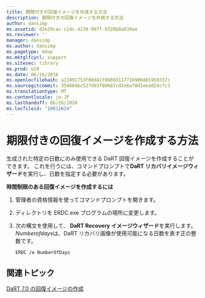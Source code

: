 ```yaml
---
title: 期限付きの回復イメージを作成する方法
description: 期限付きの回復イメージを作成する方法
author: dansimp
ms.assetid: d2e29cac-c24c-4239-997f-0320b8a830ae
ms.reviewer: ''
manager: dansimp
ms.author: dansimp
ms.pagetype: mdop
ms.mktglfcycl: support
ms.sitesec: library
ms.prod: w10
ms.date: 06/16/2016
ms.openlocfilehash: a11891753f80d41f0089311771b906865950337c
ms.sourcegitcommit: 354664bc527d93f80687cd2eba70d1eea024c7c3
ms.translationtype: MT
ms.contentlocale: ja-JP
ms.lasthandoff: 06/26/2020
ms.locfileid: "10812634"
---
```

# 期限付きの回復イメージを作成する方法


生成された特定の日数にのみ使用できる DaRT 回復イメージを作成することができます。 これを行うには、コマンドプロンプトで**DaRT リカバリイメージウィザード**を実行し、日数を指定する必要があります。

**時間制限のある回復イメージを作成するには**

1.  管理者の資格情報を使ってコマンドプロンプトを開きます。

2.  ディレクトリを ERDC.exe プログラムの場所に変更します。

3.  次の構文を使用して、 **DaRT Recovery イメージウィザード**を実行します。 *Numberofdays*は、DaRT リカバリ画像が使用可能になる日数を表す正の整数です。

    ``` syntax
    ERDC /e NumberOfDays
    ```

## 関連トピック


[DaRT 7.0 の回復イメージの作成](creating-the-dart-70-recovery-image-dart-7.md)

 

 






